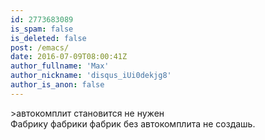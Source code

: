 ```yaml
---
id: 2773683089
is_spam: false
is_deleted: false
post: /emacs/
date: 2016-07-09T08:00:41Z
author_fullname: 'Max'
author_nickname: 'disqus_iUi0dekjg8'
author_is_anon: false
---
```


<p>&gt;автокомплит становится не нужен<br>Фабрику фабрики фабрик без автокомплита не создашь.</p>
